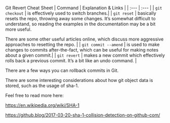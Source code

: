 Git Revert Cheat Sheet
| Command | Explanation & Links |
| :--- | :--- |
| `git checkout` | is effectively used to switch branches.|
| `git reset` | basically resets the repo, throwing away some changes. It’s somewhat difficult to understand, so reading the examples in the documentation may be a bit more useful.

There are some other useful articles online, which discuss more aggressive approaches to resetting the repo. |
| `git commit --amend` | is used to make changes to commits after-the-fact, which can be useful for making notes about a given commit.|
| `git revert` | makes a new commit which effectively rolls back a previous commit. It’s a bit like an undo command. |

There are a few ways you can rollback commits in Git.

There are some interesting considerations about how git object data is stored, such as the usage of sha-1. 

Feel free to read more here:

https://en.wikipedia.org/wiki/SHA-1

https://github.blog/2017-03-20-sha-1-collision-detection-on-github-com/